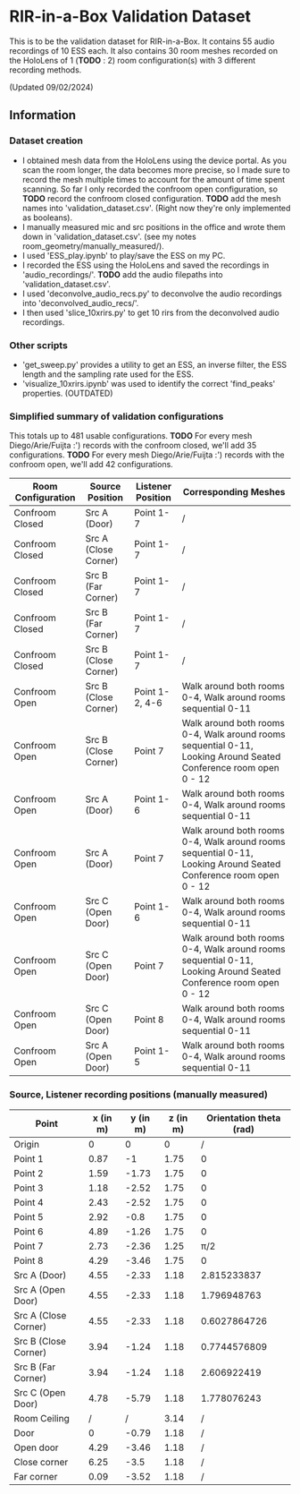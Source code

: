 # RIR-in-a-Box Validation Dataset

This is to be the validation dataset for RIR-in-a-Box.
It contains 55 audio recordings of 10 ESS each.
It also contains 30 room meshes recorded on the HoloLens of 1 (**TODO** : 2) room configuration(s) with 3 different recording methods.

(Updated 09/02/2024)

## Information

### Dataset creation

- I obtained mesh data from the HoloLens using the device portal. As you scan the room longer, the data becomes more precise, so I made sure to record the mesh multiple times to account for the amount of time spent scanning. So far I only recorded the confroom open configuration, so **TODO** record the confroom closed configuration. **TODO** add the mesh names into 'validation_dataset.csv'. (Right now they're only implemented as booleans).
- I manually measured mic and src positions in the office and wrote them down in 'validation_dataset.csv'. (see my notes room_geometry/manually_measured/).
- I used 'ESS_play.ipynb' to play/save the ESS on my PC.
- I recorded the ESS using the HoloLens and saved the recordings in 'audio_recordings/'. **TODO** add the audio filepaths into 'validation_dataset.csv'.
- I used 'deconvolve_audio_recs.py' to deconvolve the audio recordings into 'deconvolved_audio_recs/'.
- I then used 'slice_10xrirs.py' to get 10 rirs from the deconvolved audio recordings.

### Other scripts

- 'get_sweep.py' provides a utility to get an ESS, an inverse filter, the ESS length and the sampling rate used for the ESS.
- 'visualize_10xrirs.ipynb' was used to identify the correct 'find_peaks' properties. (OUTDATED)

### Simplified summary of validation configurations

This totals up to 481 usable configurations.
**TODO** For every mesh Diego/Arie/Fuijta :'\) records with the confroom closed, we'll add 35 configurations.
**TODO**  For every mesh Diego/Arie/Fuijta :'\) records with the confroom open, we'll add 42 configurations.

| Room Configuration | Source Position          | Listener Position | Corresponding Meshes                                               |
|--------------------|--------------------------|-------------------|--------------------------------------------------------------------|
| Confroom Closed    | Src A (Door)             | Point 1-7         | /                                                                  |
| Confroom Closed    | Src A (Close Corner)     | Point 1-7         | /                                                                  |
| Confroom Closed    | Src B (Far Corner)       | Point 1-7         | /                                                                  |
| Confroom Closed    | Src B (Far Corner)       | Point 1-7         | /                                                                  |
| Confroom Closed    | Src B (Close Corner)     | Point 1-7         | /                                                                  |
| Confroom Open      | Src B (Close Corner)     | Point 1-2, 4-6    | Walk around both rooms 0-4, Walk around rooms sequential 0-11     |
| Confroom Open      | Src B (Close Corner)     | Point 7           | Walk around both rooms 0-4, Walk around rooms sequential 0-11, Looking Around Seated Conference room open 0 - 12 |
| Confroom Open      | Src A (Door)             | Point 1-6         | Walk around both rooms 0-4, Walk around rooms sequential 0-11     |
| Confroom Open      | Src A (Door)             | Point 7           | Walk around both rooms 0-4, Walk around rooms sequential 0-11, Looking Around Seated Conference room open 0 - 12 |
| Confroom Open      | Src C (Open Door)        | Point 1-6         | Walk around both rooms 0-4, Walk around rooms sequential 0-11     |
| Confroom Open      | Src C (Open Door)        | Point 7           | Walk around both rooms 0-4, Walk around rooms sequential 0-11, Looking Around Seated Conference room open 0 - 12 |
| Confroom Open      | Src C (Open Door)        | Point 8           | Walk around both rooms 0-4, Walk around rooms sequential 0-11     |
| Confroom Open      | Src A (Open Door)        | Point 1-5         | Walk around both rooms 0-4, Walk around rooms sequential 0-11     |

### Source, Listener recording positions  (manually measured)

| Point            | x (in m) | y (in m) | z (in m) | Orientation theta (rad) |
|------------------|----------|----------|----------|-------------------------|
| Origin           | 0        | 0        | 0        | /                       |
| Point 1          | 0.87     | -1       | 1.75     | 0                       |
| Point 2          | 1.59     | -1.73    | 1.75     | 0                       |
| Point 3          | 1.18     | -2.52    | 1.75     | 0                       |
| Point 4          | 2.43     | -2.52    | 1.75     | 0                       |
| Point 5          | 2.92     | -0.8     | 1.75     | 0                       |
| Point 6          | 4.89     | -1.26    | 1.75     | 0                       |
| Point 7          | 2.73     | -2.36    | 1.25     | π/2                     |
| Point 8          | 4.29     | -3.46    | 1.75     | 0                       |
| Src A (Door)     | 4.55     | -2.33    | 1.18     | 2.815233837             |
| Src A (Open Door)| 4.55     | -2.33    | 1.18     | 1.796948763             |
| Src A (Close Corner)| 4.55  | -2.33    | 1.18     | 0.6027864726            |
| Src B (Close Corner)| 3.94  | -1.24    | 1.18     | 0.7744576809            |
| Src B (Far Corner)| 3.94    | -1.24    | 1.18     | 2.606922419             |
| Src C (Open Door)| 4.78     | -5.79    | 1.18     | 1.778076243             |
| Room Ceiling     | /        | /        | 3.14     | /                       |
|Door              | 0        | -0.79    | 1.18     | /                       |
|Open door         | 4.29     | -3.46    | 1.18     | /                       |
|Close corner      | 6.25     | -3.5     | 1.18     | /                       |
|Far corner        | 0.09     | -3.52    | 1.18     | /                       |

